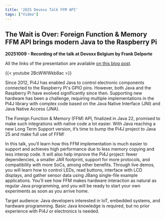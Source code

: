 ```yaml
---
title: '2025 Devoxx Talk FFM API'
tags: ["Video"]
---
```


## The Wait is Over: Foreign Function & Memory FFM API brings modern Java to the Raspberry Pi

**20251009 - Recording of the talk at Devoxx Belgium by Frank Delporte**

All the links of the presentation are available [on this blog post](https://webtechie.be/post/2025-10-08-devoxx-talk-ffmapi-on-raspberrypi/).

{{< youtube 2BcWWWkb8ac >}}

Since 2012, Pi4J has enabled Java to control electronic components connected to the Raspberry Pi's GPIO pins. However, both Java and the Raspberry Pi have evolved significantly since then. Supporting new hardware has been a challenge, requiring multiple implementations in the Pi4J library with complex code based on the Java Native Interface (JNI) and Java Native Access (JNA). 

The Foreign Function & Memory (FFM) API, finalized in Java 22, promised to make such integrations with native code a lot easier. With Java reaching a new Long Term Support version, it’s time to bump the Pi4J project to Java 25 and make full use of FFM! 

In this talk, you’ll learn how this FFM implementation is much easier to support and achieves high performance due to less memory copying and less interop code. It will also help improve the Pi4J project: fewer dependencies, a smaller JAR footprint, support for more protocols, and compatibility with more SoCs, among other benefits. Through live demos, you will learn how to control LEDs, read buttons, interface with LCD displays, and gather sensor data using JBang single-file example applications. You'll see how FFM makes hardware interaction as natural as regular Java programming, and you will be ready to start your own experiments as soon as you arrive home. 

Target audience: Java developers interested in IoT, embedded systems, and hardware programming. Basic Java knowledge is required, but no prior experience with Pi4J or electronics is needed.
